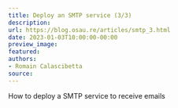 ```yaml
---
title: Deploy an SMTP service (3/3)
description:
url: https://blog.osau.re/articles/smtp_3.html
date: 2023-01-03T10:00:00-00:00
preview_image:
featured:
authors:
- Romain Calascibetta
source:
---
```


How to deploy a SMTP service to receive emails
